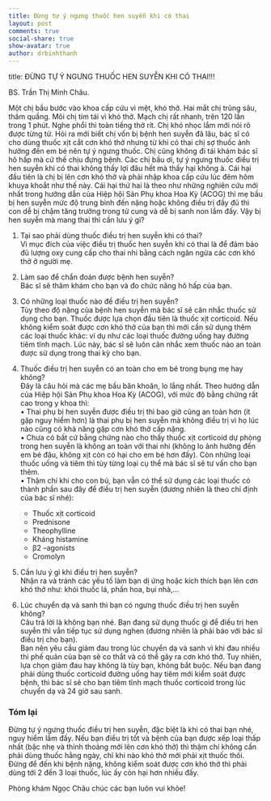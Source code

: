 ```yaml
---
title: Đừng tự ý ngưng thuốc hen suyễn khi có thai
layout: post
comments: true
social-share: true
show-avatar: true
author: drbinhthanh
---
```


title: ĐỪNG TỰ Ý NGƯNG THUỐC HEN SUYỄN KHI CÓ THAI!!!

BS. Trần Thị Minh Châu.

Một chị bầu bước vào khoa cấp cứu vì mệt, khó thở. Hai mắt chị trũng sâu, thâm quầng. Môi chị tím tái vì khó thở. Mạch chị rất nhanh, trên 120 lần trong 1 phút. Nghe phổi thì toàn tiếng thở rít. Chị khó nhọc lắm mới nói rõ được từng từ. Hỏi ra mới biết chị vốn bị bệnh hen suyễn đã lâu, bác sĩ có cho dùng thuốc xịt cắt cơn khó thở nhưng từ khi có thai chị sợ thuốc ảnh hưởng đến em bé nên tự ý ngưng thuốc. Chị cũng không đi tái khám bác sĩ hô hấp mà cứ thế chịu đựng bệnh. Các chị bầu ơi, tự ý ngưng thuốc điều trị hen suyễn khi có thai không thấy lợi đâu hết mà thấy hại không à. Cái hại đầu tiên là chị bị lên cơn khó thở và phải nhập khoa cấp cứu lúc đêm hôm khuya khoắt như thế này. Cái hại thứ hai là theo như những nghiên cứu mới nhất trong hướng dẫn của Hiệp hội Sản Phụ khoa Hoa Kỳ (ACOG) thì mẹ bầu bị hen suyễn mức độ trung bình đến nặng hoặc không điều trị đầy đủ thì con dễ bị chậm tăng trưởng trong tử cung và dễ bị sanh non lắm đấy. Vậy bị hen suyễn mà mang thai thì cần lưu ý gì? 

1. Tại sao phải dùng thuốc điều trị hen suyễn khi có thai?  
Vì mục đích của việc điều trị thuốc hen suyễn khi có thai là để đảm bảo đủ lượng oxy cung cấp cho thai nhi bằng cách ngăn ngừa các cơn khó thở ở người mẹ.  

2. Làm sao để chẩn đoán được bệnh hen suyễn?  
Bác sĩ sẽ thăm khám cho bạn và đo chức năng hô hấp của bạn.

3. Có những loại thuốc nào để điều trị hen suyễn?  
Tùy theo độ nặng của bệnh hen suyễn mà bác sĩ sẽ cân nhắc thuốc sử dụng cho bạn. Thuốc được lựa chọn đầu tiên là thuốc xịt corticoid. Nếu không kiểm soát được cơn khó thở của bạn thì mới cần sử dụng thêm các loại thuốc khác: ví dụ như các loại thuốc đường uống hay đường tiêm tĩnh mạch. Lúc này, bác sĩ sẽ luôn cân nhắc xem thuốc nào an toàn được sử dụng trong thai kỳ cho bạn.

4. Thuốc điều trị hen suyễn có an toàn cho em bé trong bụng mẹ hay không?  
Đây là câu hỏi mà các mẹ bầu băn khoăn, lo lắng nhất. Theo hướng dẫn của Hiệp hội Sản Phụ khoa Hoa Kỳ (ACOG), với mức độ bằng chứng rất cao trong y khoa thì:  
• Thai phụ bị hen suyễn được điều trị thì bao giờ cũng an toàn hơn (ít gặp nguy hiểm hơn) là thai phụ bị hen suyễn mà không điều trị vì họ lúc nào cũng có khả năng gặp cơn khó thở cấp nặng.  
• Chưa có bất cứ bằng chứng nào cho thấy thuốc xịt corticoid dự phòng trong hen suyễn là không an toàn với thai nhi (không lo ảnh hưởng đến em bé đâu, không xịt còn có hại cho em bé hơn đấy). Còn những loại thuốc uống và tiêm thì tùy từng loại cụ thể mà bác sĩ sẽ tư vấn cho bạn thêm.  
• Thậm chí khi cho con bú, bạn vẫn có thể sử dụng các loại thuốc có thành phần sau đây để điều trị hen suyễn (đương nhiên là theo chỉ định của bác sĩ nhé):  
	+ Thuốc xịt corticoid  
	+ Prednisone  
	+ Theophylline  
	+ Kháng histamine  
	+ β2 –agonists  
	+ Cromolyn 

5. Cần lưu ý gì khi điều trị hen suyễn?  
Nhận ra và tránh các yếu tố làm bạn dị ứng hoặc kích thích bạn lên cơn khó thở như: khói thuốc lá, phấn hoa, bụi nhà,… 

6. Lúc chuyển dạ và sanh thì bạn có ngưng thuốc điều trị hen suyễn không?  
Câu trả lời là không bạn nhé. Bạn đang sử dụng thuốc gì để điều trị hen suyễn thì vẫn tiếp tục sử dụng nghen (đương nhiên là phải báo với bác sĩ điều trị cho bạn).  
Bạn nên yêu cầu giảm đau trong lúc chuyển dạ và sanh vì khi đau nhiều thì phế quản của bạn sẽ co thắt và có thể gây ra cơn khó thở. Tuy nhiên, lựa chọn giảm đau hay không là tùy bạn, không bắt buộc.
Nếu bạn đang phải dùng thuốc corticoid đường uống hay tiêm mới kiểm soát được bệnh, thì bác sĩ sẽ cho bạn tiêm tĩnh mạch thuốc corticoid trong lúc chuyển dạ và 24 giờ sau sanh. 

###  Tóm lại
Đừng tự ý ngưng thuốc điều trị hen suyễn, đặc biệt là khi có thai bạn nhé, nguy hiểm lắm đấy. Nếu bạn điều trị tốt và bệnh của bạn được xếp loại thấp nhất (bậc nhẹ và thỉnh thoảng mới lên cơn khó thở) thì thậm chí không cần phải dùng thuốc hằng ngày, chỉ khi nào khó thở mới phải xịt thuốc thôi. Đừng để đến khi bệnh nặng, không kiểm soát được cơn khó thở thì phải dùng tới 2 đến 3 loại thuốc, lúc ấy còn hại hơn nhiều đấy.  

Phòng khám Ngọc Châu chúc các bạn luôn vui khỏe!